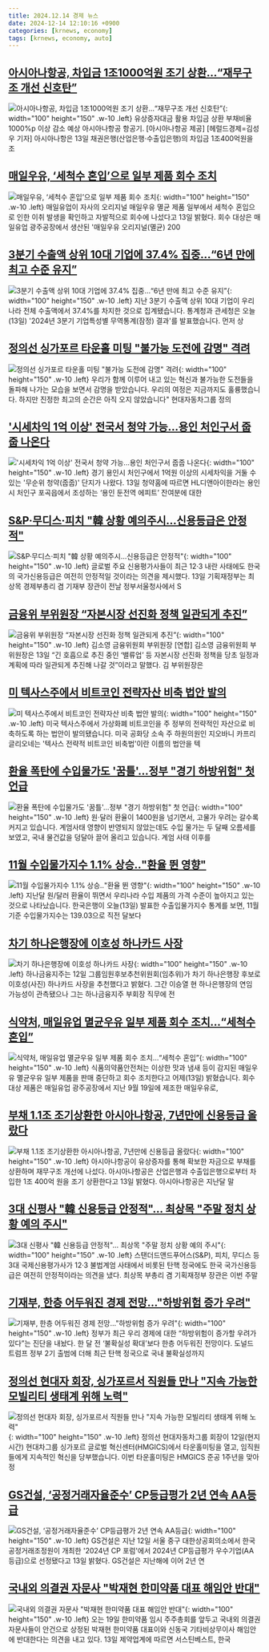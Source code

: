 ```yaml
---
title: 2024.12.14 경제 뉴스
date: 2024-12-14 12:10:16 +0900
categories: [krnews, economy]
tags: [krnews, economy, auto]
---
```

## [아시아나항공, 차입금 1조1000억원 조기 상환…“재무구조 개선 신호탄”](https://n.news.naver.com/mnews/article/016/0002401760)

![아시아나항공, 차입금 1조1000억원 조기 상환…“재무구조 개선 신호탄”](https://mimgnews.pstatic.net/image/origin/016/2024/12/13/2401760.jpg?type=nf220_150){: width="100" height="150" .w-10 .left}
유상증자대금 활용 차입금 상환 부채비율 1000%p 이상 감소 예상 아시아나항공 항공기. [아시아나항공 제공] [헤럴드경제=김성우 기자] 아시아나항은 13일 채권은행(산업은행·수출입은행)의 차입금 1조400억원을 조

## [매일우유, ‘세척수 혼입’으로 일부 제품 회수 조치](https://n.news.naver.com/mnews/article/277/0005517260)

![매일우유, ‘세척수 혼입’으로 일부 제품 회수 조치](https://mimgnews.pstatic.net/image/origin/277/2024/12/13/5517260.jpg?type=nf220_150){: width="100" height="150" .w-10 .left}
매일유업이 자사의 오리지널 매일우유 멸균 제품 일부에서 세척수 혼입으로 인한 이취 발생을 확인하고 자발적으로 회수에 나섰다고 13일 밝혔다. 회수 대상은 매일유업 광주공장에서 생산된 '매일우유 오리지널(멸균) 200

## [3분기 수출액 상위 10대 기업에 37.4% 집중…“6년 만에 최고 수준 유지”](https://n.news.naver.com/mnews/article/056/0011856488)

![3분기 수출액 상위 10대 기업에 37.4% 집중…“6년 만에 최고 수준 유지”](https://mimgnews.pstatic.net/image/origin/056/2024/12/13/11856488.jpg?type=nf220_150){: width="100" height="150" .w-10 .left}
지난 3분기 수출액 상위 10대 기업이 우리나라 전체 수출액에서 37.4%를 차지한 것으로 집계됐습니다. 통계청과 관세청은 오늘(13일) '2024년 3분기 기업특성별 무역통계(잠정) 결과'를 발표했습니다. 먼저 상

## [정의선 싱가포르 타운홀 미팅 "불가능 도전에 감명" 격려](https://n.news.naver.com/mnews/article/079/0003970415)

![정의선 싱가포르 타운홀 미팅 "불가능 도전에 감명" 격려](https://mimgnews.pstatic.net/image/origin/079/2024/12/13/3970415.jpg?type=nf220_150){: width="100" height="150" .w-10 .left}
우리가 함께 이루어 내고 있는 혁신과 불가능한 도전들을 돌파해 나가는 모습을 보면서 감명을 받았습니다. 우리의 여정은 지금까지도 훌륭했습니다. 하지만 진정한 최고의 순간은 아직 오지 않았습니다" 현대자동차그룹 정의

## ['시세차익 1억 이상' 전국서 청약 가능...용인 처인구서 줍줍 나온다](https://n.news.naver.com/mnews/article/014/0005281785)

!['시세차익 1억 이상' 전국서 청약 가능...용인 처인구서 줍줍 나온다](https://mimgnews.pstatic.net/image/origin/014/2024/12/13/5281785.jpg?type=nf220_150){: width="100" height="150" .w-10 .left}
경기 용인시 처인구에서 1억원 이상의 시세차익을 거둘 수 있는 '무순위 청약(줍줍)' 단지가 나왔다. 13일 청약홈에 따르면 HL디앤아이한라는 용인시 처인구 포곡읍에서 조성하는 ‘용인 둔전역 에피트’ 잔여분에 대한

## [S&P·무디스·피치 "韓 상황 예의주시…신용등급은 안정적"](https://n.news.naver.com/mnews/article/079/0003970108)

![S&P·무디스·피치 "韓 상황 예의주시…신용등급은 안정적"](https://mimgnews.pstatic.net/image/origin/079/2024/12/13/3970108.jpg?type=nf220_150){: width="100" height="150" .w-10 .left}
글로벌 주요 신용평가사들이 최근 12·3 내란 사태에도 한국의 국가신용등급은 여전히 안정적일 것이라는 의견을 제시했다. 13일 기획재정부는 최상목 경제부총리 겸 기재부 장관이 전날 정부서울청사에서 S

## [금융위 부위원장 “자본시장 선진화 정책 일관되게 추진”](https://n.news.naver.com/mnews/article/016/0002402152)

![금융위 부위원장 “자본시장 선진화 정책 일관되게 추진”](https://mimgnews.pstatic.net/image/origin/016/2024/12/13/2402152.jpg?type=nf220_150){: width="100" height="150" .w-10 .left}
김소영 금융위원회 부위원장 [연합] 김소영 금융위원회 부위원장은 13일 “긴 호흡으로 추진 중인 ‘밸류업’ 등 자본시장 선진화 정책을 당초 일정과 계획에 따라 일관되게 추진해 나갈 것”이라고 말했다. 김 부위원장은

## [미 텍사스주에서 비트코인 전략자산 비축 법안 발의](https://n.news.naver.com/mnews/article/052/0002127097)

![미 텍사스주에서 비트코인 전략자산 비축 법안 발의](https://mimgnews.pstatic.net/image/origin/052/2024/12/13/2127097.jpg?type=nf220_150){: width="100" height="150" .w-10 .left}
미국 텍사스주에서 가상화폐 비트코인을 주 정부의 전략적인 자산으로 비축하도록 하는 법안이 발의됐습니다. 미국 공화당 소속 주 하원의원인 지오바니 카프리글리오네는 '텍사스 전략적 비트코인 비축법'이란 이름의 법안을 텍

## [환율 폭탄에 수입물가도 '꿈틀'…정부 "경기 하방위험" 첫 언급](https://n.news.naver.com/mnews/article/448/0000495507)

![환율 폭탄에 수입물가도 '꿈틀'…정부 "경기 하방위험" 첫 언급](https://mimgnews.pstatic.net/image/origin/448/2024/12/13/495507.jpg?type=nf220_150){: width="100" height="150" .w-10 .left}
원·달러 환율이 1400원을 넘기면서, 고물가 우려는 갈수록 커지고 있습니다. 계엄사태 영향이 반영되지 않았는데도 수입 물가는 두 달째 오름세를 보였고, 국내 물건값을 덩달아 끌어 올리고 있습니다. 계엄 사태 이후를

## [11월 수입물가지수 1.1% 상승‥"환율 뛴 영향"](https://n.news.naver.com/mnews/article/214/0001393419)

![11월 수입물가지수 1.1% 상승‥"환율 뛴 영향"](https://mimgnews.pstatic.net/image/origin/214/2024/12/13/1393419.jpg?type=nf220_150){: width="100" height="150" .w-10 .left}
지난달 원/달러 환율이 뛰면서 우리나라 수입 제품의 가격 수준이 높아지고 있는 것으로 나타났습니다. 한국은행이 오늘(13일) 발표한 수출입물가지수 통계를 보면, 11월 기준 수입물가지수는 139.03으로 직전 달보다

## [차기 하나은행장에 이호성 하나카드 사장](https://n.news.naver.com/mnews/article/005/0001745601)

![차기 하나은행장에 이호성 하나카드 사장](https://mimgnews.pstatic.net/image/origin/005/2024/12/13/1745601.jpg?type=nf220_150){: width="100" height="150" .w-10 .left}
하나금융지주는 12일 그룹임원후보추천위원회(임추위)가 차기 하나은행장 후보로 이호성(사진) 하나카드 사장을 추천했다고 밝혔다. 그간 이승열 현 하나은행장의 연임 가능성이 관측됐으나 그는 하나금융지주 부회장 직무에 전

## [식약처, 매일유업 멸균우유 일부 제품 회수 조치…“세척수 혼입”](https://n.news.naver.com/mnews/article/056/0011856988)

![식약처, 매일유업 멸균우유 일부 제품 회수 조치…“세척수 혼입”](https://mimgnews.pstatic.net/image/origin/056/2024/12/14/11856988.jpg?type=nf220_150){: width="100" height="150" .w-10 .left}
식품의약품안전처는 이상한 맛과 냄새 등이 감지된 매일우유 멸균우유 일부 제품을 판매 중단하고 회수 조치한다고 어제(13일) 밝혔습니다. 회수 대상 제품은 매일유업 광주공장에서 지난 9월 19일에 제조한 매일우유로,

## [부채 1.1조 조기상환한 아시아나항공, 7년만에 신용등급 올랐다](https://n.news.naver.com/mnews/article/011/0004427287)

![부채 1.1조 조기상환한 아시아나항공, 7년만에 신용등급 올랐다](https://mimgnews.pstatic.net/image/origin/011/2024/12/13/4427287.jpg?type=nf220_150){: width="100" height="150" .w-10 .left}
아시아나항공이 유상증자를 통해 확보한 자금으로 부채를 상환하며 재무구조 개선에 나섰다. 아시아나항공은 산업은행과 수출입은행으로부터 차입한 1조 400억 원을 조기 상환한다고 13일 밝혔다. 아시아나항공은 지난달 말

## [3대 신평사 "韓 신용등급 안정적"… 최상목 "주말 정치 상황 예의 주시"](https://n.news.naver.com/mnews/article/469/0000838580)

![3대 신평사 "韓 신용등급 안정적"… 최상목 "주말 정치 상황 예의 주시"](https://mimgnews.pstatic.net/image/origin/469/2024/12/13/838580.jpg?type=nf220_150){: width="100" height="150" .w-10 .left}
스탠더드앤드푸어스(S&P), 피치, 무디스 등 3대 국제신용평가사가 12·3 불법계엄 사태에서 비롯된 탄핵 정국에도 한국 국가신용등급은 여전히 안정적이라는 의견을 냈다. 최상목 부총리 겸 기획재정부 장관은 이번 주말

## [기재부, 한층 어두워진 경제 전망…"하방위험 증가 우려"](https://n.news.naver.com/mnews/article/018/0005905559)

![기재부, 한층 어두워진 경제 전망…"하방위험 증가 우려"](https://mimgnews.pstatic.net/image/origin/018/2024/12/13/5905559.jpg?type=nf220_150){: width="100" height="150" .w-10 .left}
정부가 최근 우리 경제에 대한 “하방위험이 증가할 우려가 있다”는 진단을 내놨다. 한 달 전 ‘불확실성 확대’보다 한층 어두워진 전망이다. 도널드 트럼프 정부 2기 출범에 더해 최근 탄핵 정국으로 국내 불확실성까지

## [정의선 현대자 회장, 싱가포르서 직원들 만나 "지속 가능한 모빌리티 생태계 위해 노력"](https://n.news.naver.com/mnews/article/057/0001860380)

![정의선 현대자 회장, 싱가포르서 직원들 만나 "지속 가능한 모빌리티 생태계 위해 노력"](https://mimgnews.pstatic.net/image/origin/057/2024/12/13/1860380.jpg?type=nf220_150){: width="100" height="150" .w-10 .left}
정의선 현대자동차그룹 회장이 12일(현지시간) 현대차그룹 싱가포르 글로벌 혁신센터(HMGICS)에서 타운홀미팅을 열고, 임직원들에게 지속적인 혁신을 당부했습니다. 이번 타운홀미팅은 HMGICS 준공 1주년을 맞아 정

## [GS건설, ‘공정거래자율준수’ CP등급평가 2년 연속 AA등급](https://n.news.naver.com/mnews/article/022/0003994277)

![GS건설, ‘공정거래자율준수’ CP등급평가 2년 연속 AA등급](https://mimgnews.pstatic.net/image/origin/022/2024/12/13/3994277.jpg?type=nf220_150){: width="100" height="150" .w-10 .left}
GS건설은 지난 12일 서울 중구 대한상공회의소에서 한국공정거래조정원이 개최한 '2024년 CP 포럼'에서 2024년 CP등급평가 우수기업(AA 등급)으로 선정됐다고 13일 밝혔다. GS건설은 지난해에 이어 2년 연

## [국내외 의결권 자문사 "박재현 한미약품 대표 해임안 반대"](https://n.news.naver.com/mnews/article/014/0005281979)

![국내외 의결권 자문사 "박재현 한미약품 대표 해임안 반대"](https://mimgnews.pstatic.net/image/origin/014/2024/12/13/5281979.jpg?type=nf220_150){: width="100" height="150" .w-10 .left}
오는 19일 한미약품 임시 주주총회를 앞두고 국내외 의결권 자문사들이 안건으로 상정된 박재현 한미약품 대표이와 신동국 기타비상무이사 해임안에 반대한다는 의견을 내고 있다. 13일 제약업계에 따르면 서스틴베스트, 한국

